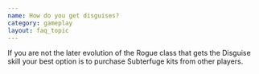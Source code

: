 ```yaml
---
name: How do you get disguises?
category: gameplay
layout: faq_topic
---
```

If you are not the later evolution of the Rogue class that gets the Disguise skill your best option is to purchase Subterfuge kits from other players.